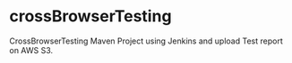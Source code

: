 # crossBrowserTesting
CrossBrowserTesting Maven Project using Jenkins and upload Test report on AWS S3.
